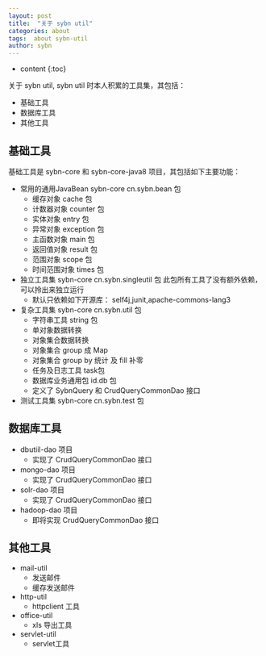 ```yaml
---
layout: post
title:  "关于 sybn util"
categories: about
tags:  about sybn-util
author: sybn
---
```


* content
{:toc}

关于 sybn util, sybn util 时本人积累的工具集，其包括：
- 基础工具
- 数据库工具
- 其他工具

## 基础工具
基础工具是 sybn-core 和 sybn-core-java8 项目，其包括如下主要功能：
- 常用的通用JavaBean sybn-core cn.sybn.bean 包
  - 缓存对象 cache 包
  - 计数器对象 counter 包
  - 实体对象 entry 包
  - 异常对象 exception 包
  - 主函数对象 main 包
  - 返回值对象 result 包
  - 范围对象 scope 包
  - 时间范围对象 times 包
- 独立工具集 sybn-core cn.sybn.singleutil 包
此包所有工具了没有额外依赖，可以拎出来独立运行
  - 默认只依赖如下开源库： self4j,junit,apache-commons-lang3
- 复杂工具集 sybn-core cn.sybn.util 包
  - 字符串工具 string 包
  - 单对象数据转换 
  - 对象集合数据转换
  - 对象集合 group 成 Map
  - 对象集合 group by 统计 及 fill 补零
  - 任务及日志工具 task包
  - 数据库业务通用包 id.db 包
  - 定义了 SybnQuery 和 CrudQueryCommonDao 接口
- 测试工具集 sybn-core cn.sybn.test 包

## 数据库工具
- dbutiil-dao 项目
  - 实现了 CrudQueryCommonDao 接口
- mongo-dao 项目
  - 实现了 CrudQueryCommonDao 接口
- solr-dao 项目
  - 实现了 CrudQueryCommonDao 接口
- hadoop-dao 项目
  - 即将实现 CrudQueryCommonDao 接口

## 其他工具
- mail-util
  - 发送邮件
  - 缓存发送邮件
- http-util
  - httpclient 工具
- office-util
  - xls 导出工具
- servlet-util
  - servlet工具
